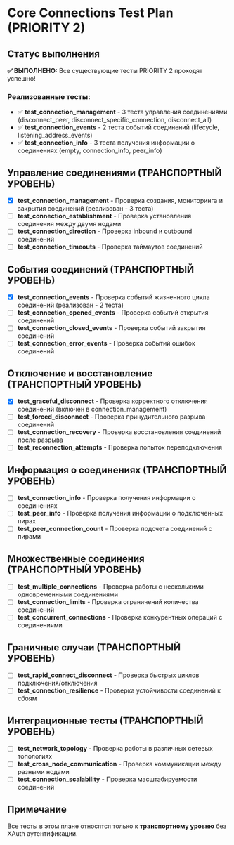 # Core Connections Test Plan (PRIORITY 2)

## Статус выполнения
**✅ ВЫПОЛНЕНО:** Все существующие тесты PRIORITY 2 проходят успешно!

### Реализованные тесты:
- ✅ **test_connection_management** - 3 теста управления соединениями (disconnect_peer, disconnect_specific_connection, disconnect_all)
- ✅ **test_connection_events** - 2 теста событий соединений (lifecycle, listening_address_events)
- ✅ **test_connection_info** - 3 теста получения информации о соединениях (empty, connection_info, peer_info)

## Управление соединениями (ТРАНСПОРТНЫЙ УРОВЕНЬ)
- [x] **test_connection_management** - Проверка создания, мониторинга и закрытия соединений (реализован - 3 теста)
- [ ] **test_connection_establishment** - Проверка установления соединения между двумя нодами
- [ ] **test_connection_direction** - Проверка inbound и outbound соединений
- [ ] **test_connection_timeouts** - Проверка таймаутов соединений

## События соединений (ТРАНСПОРТНЫЙ УРОВЕНЬ)
- [x] **test_connection_events** - Проверка событий жизненного цикла соединений (реализован - 2 теста)
- [ ] **test_connection_opened_events** - Проверка событий открытия соединений
- [ ] **test_connection_closed_events** - Проверка событий закрытия соединений
- [ ] **test_connection_error_events** - Проверка событий ошибок соединений

## Отключение и восстановление (ТРАНСПОРТНЫЙ УРОВЕНЬ)
- [x] **test_graceful_disconnect** - Проверка корректного отключения соединений (включен в connection_management)
- [ ] **test_forced_disconnect** - Проверка принудительного разрыва соединений
- [ ] **test_connection_recovery** - Проверка восстановления соединений после разрыва
- [ ] **test_reconnection_attempts** - Проверка попыток переподключения

## Информация о соединениях (ТРАНСПОРТНЫЙ УРОВЕНЬ)
- [ ] **test_connection_info** - Проверка получения информации о соединениях
- [ ] **test_peer_info** - Проверка получения информации о подключенных пирах
- [ ] **test_peer_connection_count** - Проверка подсчета соединений с пирами

## Множественные соединения (ТРАНСПОРТНЫЙ УРОВЕНЬ)
- [ ] **test_multiple_connections** - Проверка работы с несколькими одновременными соединениями
- [ ] **test_connection_limits** - Проверка ограничений количества соединений
- [ ] **test_concurrent_connections** - Проверка конкурентных операций с соединениями

## Граничные случаи (ТРАНСПОРТНЫЙ УРОВЕНЬ)
- [ ] **test_rapid_connect_disconnect** - Проверка быстрых циклов подключения/отключения
- [ ] **test_connection_resilience** - Проверка устойчивости соединений к сбоям

## Интеграционные тесты (ТРАНСПОРТНЫЙ УРОВЕНЬ)
- [ ] **test_network_topology** - Проверка работы в различных сетевых топологиях
- [ ] **test_cross_node_communication** - Проверка коммуникации между разными нодами
- [ ] **test_connection_scalability** - Проверка масштабируемости соединений

## Примечание
Все тесты в этом плане относятся только к **транспортному уровню** без XAuth аутентификации.
